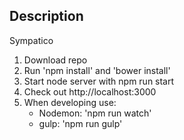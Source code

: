 ## Description
Sympatico

1. Download repo
2. Run 'npm install' and 'bower install'
3. Start node server with npm run start
4. Check out http://localhost:3000
5. When developing use:
    - Nodemon: 'npm run watch'
    - gulp: 'npm run gulp'
